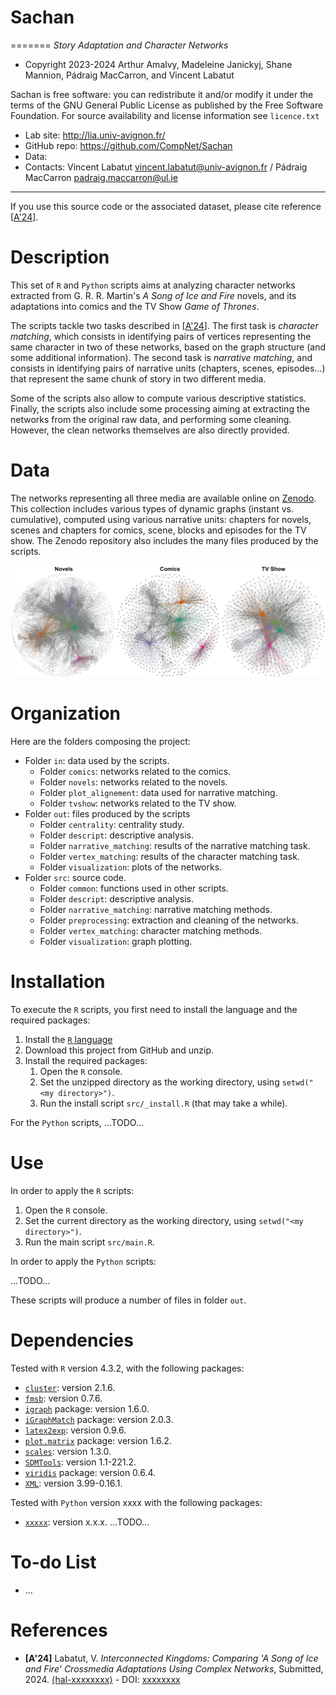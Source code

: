 # Sachan
=======
*Story Adaptation and Character Networks*

* Copyright 2023-2024 Arthur Amalvy, Madeleine Janickyj, Shane Mannion, Pádraig MacCarron, and Vincent Labatut 

Sachan is free software: you can redistribute it and/or modify it under the terms of the GNU General Public License as published by the Free Software Foundation. For source availability and license information see `licence.txt`

* Lab site: http://lia.univ-avignon.fr/
* GitHub repo: https://github.com/CompNet/Sachan
* Data: <TODO>
* Contacts: Vincent Labatut <vincent.labatut@univ-avignon.fr> / Pádraig MacCarron <padraig.maccarron@ul.ie>


-----------------------------------------------------------------------

If you use this source code or the associated dataset, please cite reference [[A'24](#references)].


# Description
This set of `R` and `Python` scripts aims at analyzing character networks extracted from G. R. R. Martin's *A Song of Ice and Fire* novels, and its adaptations into comics and the TV Show *Game of Thrones*. 

The scripts tackle two tasks described in [[A'24](#references)]. The first task is *character matching*, which consists in identifying pairs of vertices representing the same character in two of these networks, based on the graph structure (and some additional information). The second task is *narrative matching*, and consists in identifying pairs of narrative units (chapters, scenes, episodes...) that represent the same chunk of story in two different media.

Some of the scripts also allow to compute various descriptive statistics. Finally, the scripts also include some processing aiming at extracting the networks from the original raw data, and performing some cleaning. However, the clean networks themselves are also directly provided.


# Data
The networks representing all three media are available online on [Zenodo](xxxxx). This collection includes various types of dynamic graphs (instant vs. cumulative), computed using various narrative units: chapters for novels, scenes and chapters for comics, scene, blocks and episodes for the TV show. The Zenodo repository also includes the many files produced by the scripts. 

![StaticNet](/out/visualization/narratives/static_all.jpg)


# Organization
Here are the folders composing the project:
* Folder `in`: data used by the scripts.
  * Folder `comics`: networks related to the comics.
  * Folder `novels`: networks related to the novels.
  * Folder `plot_alignement`: data used for narrative matching.
  * Folder `tvshow`: networks related to the TV show.
* Folder `out`: files produced by the scripts
  * Folder `centrality`: centrality study.
  * Folder `descript`: descriptive analysis.
  * Folder `narrative_matching`: results of the narrative matching task.
  * Folder `vertex_matching`: results of the character matching task.
  * Folder `visualization`: plots of the networks.
* Folder `src`: source code.
  * Folder `common`: functions used in other scripts.
  * Folder `descript`: descriptive analysis.
  * Folder `narrative_matching`: narrative matching methods.
  * Folder `preprocessing`: extraction and cleaning of the networks.
  * Folder `vertex_matching`: character matching methods.
  * Folder `visualization`: graph plotting.


# Installation
To execute the `R` scripts, you first need to install the language and the required packages:

1. Install the [`R` language](https://www.r-project.org/)
2. Download this project from GitHub and unzip.
3. Install the required packages: 
   1. Open the `R` console.
   2. Set the unzipped directory as the working directory, using `setwd("<my directory>")`.
   3. Run the install script `src/_install.R` (that may take a while).

For the `Python` scripts, ...TODO...

# Use
In order to apply the `R` scripts:

1. Open the `R` console.
2. Set the current directory as the working directory, using `setwd("<my directory>")`.
3. Run the main script `src/main.R`.

In order to apply the `Python` scripts:

...TODO...

These scripts will produce a number of files in folder `out`.


# Dependencies
Tested with `R` version 4.3.2, with the following packages:
* [`cluster`](https://cran.rstudio.com/web/packages/cluster): version 2.1.6.
* [`fmsb`](https://cran.r-project.org/web/packages/fmsb/): version 0.7.6.
* [`igraph`](http://igraph.org/r/) package: version 1.6.0.
* [`iGraphMatch`](https://cran.r-project.org/web/packages/iGraphMatch/) package: version 2.0.3.
* [`latex2exp`](https://cran.r-project.org/web/packages/latex2exp/): version 0.9.6.
* [`plot.matrix`](https://cran.r-project.org/web/packages/plot.matrix) package: version 1.6.2.
* [`scales`](https://cran.r-project.org/web/packages/scales/): version 1.3.0.
* [`SDMTools`](https://cran.rstudio.com/web/packages/SDMTools): version 1.1-221.2.
* [`viridis`](https://cran.r-project.org/web/packages/viridis/) package: version 0.6.4.
* [`XML`](https://cran.r-project.org/web/packages/XML/): version 3.99-0.16.1.

Tested with `Python` version xxxx with the following packages:
* [`xxxxx`](xxxxxx): version x.x.x.
...TODO...


# To-do List
* ...


# References
* **[A'24]** Labatut, V. *Interconnected Kingdoms: Comparing 'A Song of Ice and Fire' Crossmedia Adaptations Using Complex Networks*, Submitted, 2024.  [⟨hal-xxxxxxxx⟩](https://hal.archives-ouvertes.fr/hal-xxxxxxxx) - DOI: [xxxxxxxx](http://doi.org/xxxxxxxx)

